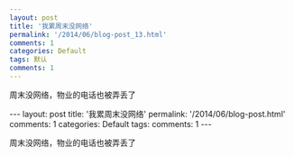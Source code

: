 ```yaml
---
layout: post
title: '我累周末没网络'
permalink: '/2014/06/blog-post_13.html'
comments: 1
categories: Default
tags: 默认
comments: 1
---
```

<p dir="ltr">周末没网络，物业的电话也被弄丢了</p>---
layout: post
title: '我累周末没网络'
permalink: '/2014/06/blog-post.html'
comments: 1
categories: Default
tags: 
comments: 1
---
<p dir="ltr">周末没网络，物业的电话也被弄丢了</p>